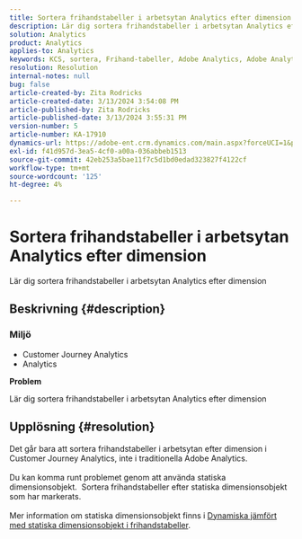 ```yaml
---
title: Sortera frihandstabeller i arbetsytan Analytics efter dimension
description: Lär dig sortera frihandstabeller i arbetsytan Analytics efter dimension
solution: Analytics
product: Analytics
applies-to: Analytics
keywords: KCS, sortera, Frihand-tabeller, Adobe Analytics, Adobe Analytics Workspace, dimension, How to
resolution: Resolution
internal-notes: null
bug: false
article-created-by: Zita Rodricks
article-created-date: 3/13/2024 3:54:08 PM
article-published-by: Zita Rodricks
article-published-date: 3/13/2024 3:55:31 PM
version-number: 5
article-number: KA-17910
dynamics-url: https://adobe-ent.crm.dynamics.com/main.aspx?forceUCI=1&pagetype=entityrecord&etn=knowledgearticle&id=3bd143e9-51e1-ee11-904d-6045bd0065b6
exl-id: f41d957d-3ea5-4cf0-a00a-036abbeb1513
source-git-commit: 42eb253a5bae11f7c5d1bd0edad323827f4122cf
workflow-type: tm+mt
source-wordcount: '125'
ht-degree: 4%

---
```


# Sortera frihandstabeller i arbetsytan Analytics efter dimension


Lär dig sortera frihandstabeller i arbetsytan Analytics efter dimension

## Beskrivning {#description}


### <b>Miljö</b>

- Customer Journey Analytics
- Analytics 




<b>Problem</b>

Lär dig sortera frihandstabeller i arbetsytan Analytics efter dimension


## Upplösning {#resolution}

Det går bara att sortera frihandstabeller i arbetsytan efter dimension i Customer Journey Analytics, inte i traditionella Adobe Analytics.<br> <br>Du kan komma runt problemet genom att använda statiska dimensionsobjekt.  Sortera frihandstabeller efter statiska dimensionsobjekt som har markerats.<br> <br>Mer information om statiska dimensionsobjekt finns i [Dynamiska jämfört med statiska dimensionsobjekt i frihandstabeller](https://experienceleague.adobe.com/docs/analytics/analyze/analysis-workspace/visualizations/freeform-table/column-row-settings/manual-vs-dynamic-rows.html?lang=en).
